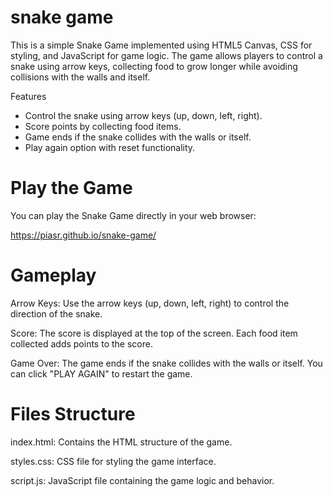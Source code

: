 # snake game
This is a simple Snake Game implemented using HTML5 Canvas, CSS for styling, and JavaScript for game logic. The game allows players to control a snake using arrow keys, collecting food to grow longer while avoiding collisions with the walls and itself.


Features
- Control the snake using arrow keys (up, down, left, right).
- Score points by collecting food items.
- Game ends if the snake collides with the walls or itself.
- Play again option with reset functionality.


# Play the Game

You can play the Snake Game directly in your web browser:

https://piasr.github.io/snake-game/


# Gameplay
Arrow Keys: Use the arrow keys (up, down, left, right) to control the direction of the snake.

Score: The score is displayed at the top of the screen. Each food item collected adds points to the score.

Game Over: The game ends if the snake collides with the walls or itself. You can click "PLAY AGAIN" to restart the game.

# Files Structure
index.html: Contains the HTML structure of the game.

styles.css: CSS file for styling the game interface.

script.js: JavaScript file containing the game logic and behavior.
